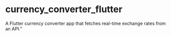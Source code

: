 # currency_converter_flutter
A Flutter currency converter app that fetches real-time exchange rates from an API.”
